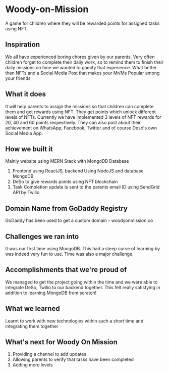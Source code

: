# Woody-on-Mission
A game for children where they will be rewarded points for assigned tasks using NFT.

## Inspiration
We all have experienced boring chores given by our parents. Very often children forget to complete their daily work, so to remind them to finish their daily missions on time we wanted to gamify that experience. What better than NFTs and a Social Media Post that makes your Mr/Ms Popular among your friends

## What it does
It will help parents to assign the missions so that children can complete them and get rewards using NFT.
They get points which unlock different levels of NFTs. Currently we have implemented 3 levels of NFT rewards for 20, 40 and 60 points respectively. 
They can also post about their achievement on WhatsApp, Facebook, Twitter and of course Deso's own Social Media App.

## How we built it
Mainly website using MERN Stack with MongoDB Database
1. Frontend using ReactJS, backend Using NodeJS and database MongoDB
2. DeSo to give rewards points using NFT blockchain
3. Task Completion update is sent to the parents email ID using SendGrid API by Twilio

## Domain Name from GoDaddy Registry
GoDaddy has been used to get a custom domain - woodyonmission.co

## Challenges we ran into
It was our first time using MongoDB. This had a steep curve of learning by was indeed very fun to use. Time was also a major challenge.

## Accomplishments that we're proud of
We managed to get the project going within the time and we were able to integrate DeSo, Twilio to our backend together. This felt really satisfying in addition to learning MongoDB from scratch!

## What we learned
Learnt to work with new technologies within such a short time and integrating them together

## What's next for Woody On Mission
1. Providing a channel to add updates
2. Allowing parents to verify that tasks have been completed
3. Adding more levels

